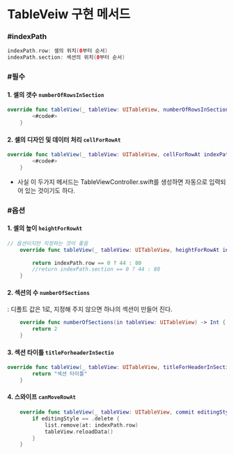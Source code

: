 # TableVeiw 구현 메서드

### #indexPath 
```swift
indexPath.row: 셀의 위치(0부터 순서)
indexPath.section: 섹션의 위치(0부터 순서)
```
### #필수
#### 1. 셀의 갯수 `numberOfRowsInSection`

```swift  
override func tableView(_ tableView: UITableView, numberOfRowsInSection section: Int) -> Int {
        <#code#>
    }
```

#### 2. 셀의 디자인 및 데이터 처리 `cellForRowAt`

```swift
override func tableView(_ tableView: UITableView, cellForRowAt indexPath: IndexPath) -> UITableViewCell {
        <#code#>
    }
```

- 사실 이 두가지 메서드는 TableViewController.swift를 생성하면 자동으로 입력되어 있는 것이기도 하다.

### #옵션

#### 1. 셀의 높이 `heightForRowAt`

```swift
// 옵션이지만 지정하는 것이 좋음
    override func tableView(_ tableView: UITableView, heightForRowAt indexPath: IndexPath) -> CGFloat {
        
        return indexPath.row == 0 ? 44 : 80
        //return indexPath.section == 0 ? 44 : 80
    }
```

#### 2. 섹션의 수 `numberOfSections`

: 디폴트 값은 1로, 지정해 주지 않으면 하나의 섹션이 만들어 진다.

```swift
    override func numberOfSections(in tableView: UITableView) -> Int {
        return 2
    }
```

#### 3. 섹션 타이틀 `titleForheaderInSectio`

```swift
override func tableView(_ tableView: UITableView, titleForHeaderInSection section: Int) -> String? {
        return "섹션 타이틀"
    }
```

#### 4. 스와이프 `canMoveRowAt`

```swift
    override func tableView(_ tableView: UITableView, commit editingStyle: UITableViewCell.EditingStyle, forRowAt indexPath: IndexPath) {
        if editingStyle == .delete {
            list.remove(at: indexPath.row)
            tableView.reloadData()
        }
    }
```
